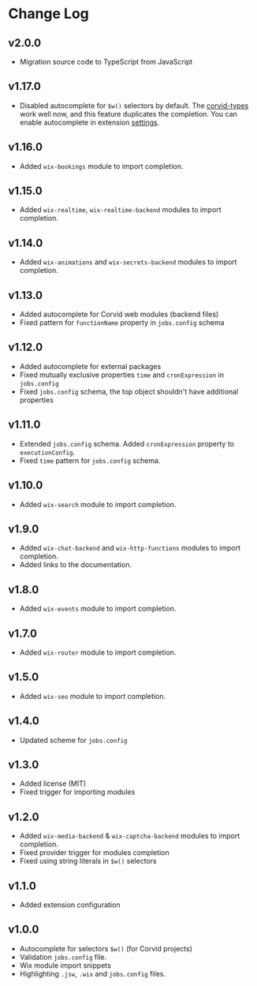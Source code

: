 # Change Log

## v2.0.0
* Migration source code to TypeScript from JavaScript

## v1.17.0
* Disabled autocomplete for `$w()` selectors by default. The [corvid-types](https://github.com/wix-incubator/corvid-types) work well now, and this feature duplicates the completion. You can enable autocomplete in extension [settings](https://code.visualstudio.com/docs/getstarted/settings).

## v1.16.0
* Added `wix-bookings` module to import completion.

## v1.15.0
* Added `wix-realtime`, `wix-realtime-backend` modules to import completion.

## v1.14.0
* Added `wix-animations` and `wix-secrets-backend` modules to import completion.

## v1.13.0
* Added autocomplete for Corvid web modules (backend files)
* Fixed pattern for `functionName` property in `jobs.config` schema

## v1.12.0
* Added autocomplete for external packages
* Fixed mutually exclusive properties `time` and `cronExpression` in `jobs.config`
* Fixed `jobs.config` schema, the top object shouldn't have additional properties

## v1.11.0
* Extended `jobs.config` schema. Added `cronExpression` property to `executionConfig`.
* Fixed `time` pattern for `jobs.config` schema.

## v1.10.0
* Added `wix-search` module to import completion.

## v1.9.0
* Added `wix-chat-backend` and `wix-http-functions` modules to import completion.
* Added links to the documentation.

## v1.8.0
* Added `wix-events` module to import completion.

## v1.7.0
* Added `wix-router` module to import completion.

## v1.5.0
* Added `wix-seo` module to import completion.

## v1.4.0
* Updated scheme for `jobs.config`

## v1.3.0
* Added license (MIT)
* Fixed trigger for importing modules

## v1.2.0
* Added `wix-media-backend` & `wix-captcha-backend` modules to import completion.
* Fixed provider trigger for modules completion
* Fixed using string literals in `$w()` selectors

## v1.1.0
* Added extension configuration

## v1.0.0
* Autocomplete for selectors `$w()` (for Corvid projects)
* Validation `jobs.config` file.
* Wix module import snippets
* Highlighting `.jsw`, `.wix` and `jobs.config` files.
